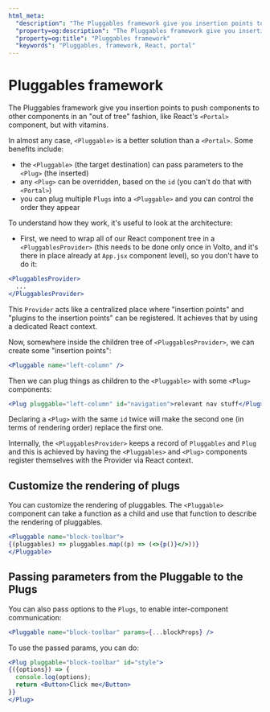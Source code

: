 ```yaml
---
html_meta:
  "description": "The Pluggables framework give you insertion points to push components to other components in an 'out of tree' fashion, like React's Portal component, but with vitamins."
  "property=og:description": "The Pluggables framework give you insertion points to push components to other components in an 'out of tree' fashion, like React's Portal component, but with vitamins."
  "property=og:title": "Pluggables framework"
  "keywords": "Pluggables, framework, React, portal"
---
```


# Pluggables framework

The Pluggables framework give you insertion points to push components to other
components in an "out of tree" fashion, like React's `<Portal>` component, but with vitamins.

In almost any case, `<Pluggable>` is a better solution than a `<Portal>`. Some benefits include:

- the `<Pluggable>` (the target destination) can pass parameters to the `<Plug>` (the
  inserted)
- any `<Plug>` can be overridden, based on the `id` (you can't do that with `<Portal>`)
- you can plug multiple `Plugs` into a `<Pluggable>` and you can control the order
  they appear

To understand how they work, it's useful to look at the architecture:

- First, we need to wrap all of our React component tree in
  a `<PluggablesProvider>` (this needs to be done only once in Volto, and it's there in place already
  at `App.jsx` component level), so you don't have to do it:

```jsx
<PluggablesProvider>
  ...
</PluggablesProvider>
```

This `Provider` acts like a centralized place where "insertion points" and
"plugins to the insertion points" can be registered. It achieves that by
using a dedicated React context.

Now, somewhere inside the children tree of `<PluggablesProvider>`, we can create some
"insertion points":

```jsx
<Pluggable name="left-column" />
```

Then we can plug things as children to the `<Pluggable>` with some `<Plug>`
components:

```jsx
<Plug pluggable="left-column" id="navigation">relevant nav stuff</Plug>
```

Declaring a `<Plug>` with the same `id` twice will make the second one (in
terms of rendering order) replace the first one.

Internally, the `<PluggablesProvider>` keeps a record of `Pluggables` and `Plug` and
this is achieved by having the `<Pluggables>` and `<Plug>` components register
themselves with the Provider via React context.

## Customize the rendering of plugs

You can customize the rendering of pluggables. The `<Pluggable>` component can take a function as a child and use that function to describe the rendering of pluggables.

```jsx
<Pluggable name="block-toolbar">
{(pluggables) => pluggables.map((p) => (<>{p()}</>))}
</Pluggable>
```

## Passing parameters from the Pluggable to the Plugs

You can also pass options to the `Plugs`, to enable inter-component communication:

```jsx
<Pluggable name="block-toolbar" params={...blockProps} />
```

To use the passed params, you can do:

```jsx
<Plug pluggable="block-toolbar" id="style">
{({options}) => {
  console.log(options);
  return <Button>Click me</Button>
}}
</Plug>
```
